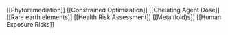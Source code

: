 [[Phytoremediation]]
[[Constrained Optimization]]
[[Chelating Agent Dose]]
[[Rare earth elements]]
[[Health Risk Assessment]]
[[Metal(loid)s]]
[[Human Exposure Risks]]
